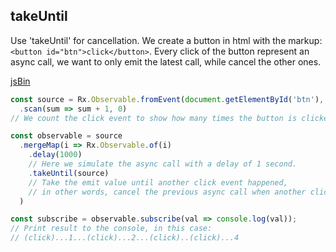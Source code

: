 ## takeUntil
Use 'takeUntil' for cancellation.
We create a button in html with the markup: `<button id="btn">click</button>`.
Every click of the button represent an async call, we want to only emit the latest call, while cancel the other ones.

[jsBin](http://jsbin.com/paliqe/edit?js,console,output)

```js
const source = Rx.Observable.fromEvent(document.getElementById('btn'), 'click')
  .scan(sum => sum + 1, 0)
// We count the click event to show how many times the button is clicked.

const observable = source
  .mergeMap(i => Rx.Observable.of(i)
    .delay(1000)
    // Here we simulate the async call with a delay of 1 second.
    .takeUntil(source)
    // Take the emit value until another click event happened,
    // in other words, cancel the previous async call when another click arrived.
  )

const subscribe = observable.subscribe(val => console.log(val));
// Print result to the console, in this case:
// (click)...1...(click)...2...(click)..(click)...4
```
